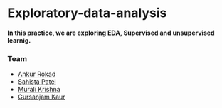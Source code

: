 # Exploratory-data-analysis

**In this practice, we are exploring EDA, Supervised and unsupervised learnig.**

### Team

* [Ankur Rokad](https://github.com/ankurrokad)
* [Sahista Patel](https://github.com/Sahista-Patel)
* [Murali Krishna](https://github.com/muralikrishnarar)
* [Gursanjam Kaur](https://github.com/sv2021)
